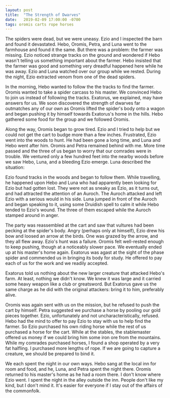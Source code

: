 ```yaml
---
layout: post
title:  "The Strength of Dwarves"
date:   2019-02-09 17:00:00 -0700
tags: oromis carts rope horses
---
```


The spiders were dead, but we were uneasy. Ezio and I inspected the barn and found it devastated. Hebo, Oromis, Petra, and Luna went to the farmhouse and found it the same. But there was a problem: the farmer was missing. Ezio noticed strange tracks on the ground and wondered if Hebo wasn't telling us something important about the farmer. Hebo insisted that the farmer was good and something very dreadful happened here while he was away. Ezio and Luna watched over our group while we rested. During the night, Ezio extracted venom from one of the dead spiders. 

In the morning, Hebo wanted to follow the the tracks to find the farmer. Oromis wanted to take a spider carcass to his master. We convinced Hebo to join us instead of following the tracks. Exatorus, we explained, may have answers for us. We soon discovered the strength of dwarves far outmatches any of our own as Oromis lifted the spider's body onto a wagon and began pushing it by himself towards Exatorus's home in the hills. Hebo gathered some food for the group and we followed Oromis.

Along the way, Oromis began to grow tired. Ezio and I tried to help but we could not get the cart to budge more than a few inches. Frustrated, Ezio went into the woods to hunt. He had been gone a long time, and Luna and Hebo went after him. Oromis and Petra remained behind with me. More time passed and the three of us began to worry that our comrades were in trouble. We ventured only a few hundred feet into the nearby woods before we saw Hebo, Luna, and a bleeding Ezio emerge. Luna described the situation:

Ezio found tracks in the woods and began to follow them. While travelling, he happened upon Hebo and Luna who had apparently been looking for Ezio but had gotten lost. They were not as sneaky as Ezio, as it turns out, and had attracted the attention of an Auroch. The Auroch attacked and left Ezio with a serious would in his side. Luna jumped in front of the Auroch and began speaking to it, using some Druidish spell to calm it while Hebo tended to Ezio's wound. The three of them escaped while the Auroch stamped around in anger.

The party was reassembled at the cart and saw that vultures had been pecking at the spider's body. Angry (perhaps only at himself), Ezio drew his bow and loosed an arrow at the birds. One was grazed by the arrow, and they all flew away. Ezio's hunt was a failure. Oromis felt well-rested enough to keep pushing, though at a noticeably slower pace. We eventually ended up at his master's home again. Exatorus was agast at the sight of the phase spider and commended us in bringing its body for study. He offered to pay each of us for the work and we readily accepted.

Exatorus told us nothing about the new larger creature that attacked Hebo's farm. At least, nothing we didn't know. We knew it was large and it carried some heavy weapon like a club or greatsword. But Exatorus gave us the same charge as he did with the original attackers: bring it to him, preferably alive.

Oromis was again sent with us on the mission, but he refused to push the cart by himself. Petra suggested we purchase a horse by pooling our gold pieces together. Ezio, unfortunately and not uncharacteristically, refused. Hebo had the mind to offer to pay Ezio to stay with us to help find the farmer. So Ezio purchased his own riding horse while the rest of us purchased a horse for the cart. While at the stables, the stablemaster offered us money if we could bring him some iron ore from the mountains. While my comrades purchased horses, I found a shop operated by a very fat halfling. I purchased more lengths of rope. If we are going to capture a creature, we should be prepared to bind it.

We each spent the night in our own ways. Hebo sang at the local inn for room and food, and he, Luna, and Petra spent the night there. Oromis returned to his master's home as he had a room there. I don't know where Ezio went. I spent the night in the alley outside the inn. People don't like my kind, but I don't mind it. It's easier for everyone if I stay out of the affairs of the commonfolk.